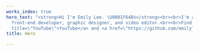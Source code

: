 ```yaml
---
works_index: true
hero_text: "<strong>Hi I'm Emily Lee. \U0001F64B‍♀️</strong><br><br>I'm a web designer,
  front-end developer, graphic designer, and video editor.<br><br>Find me on <a href=\"https://www.youtube.com/em'syouth\"
  title=\"YouTube\">YouTube</a> and <a href=\"https://github.com/emilylee927\" title=\"GitHub\">GitHub</a>."
title: Hero

---
```

<Hero :text="$page.frontmatter.hero_text" />
<WorksList />